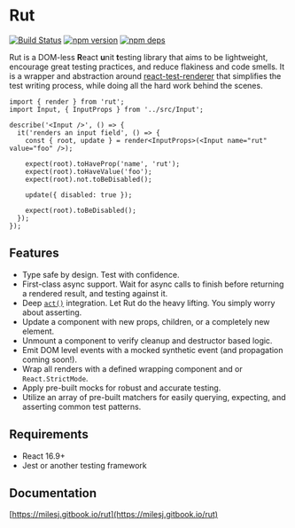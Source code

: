 # Rut

[![Build Status](https://travis-ci.org/milesj/rut.svg?branch=master)](https://travis-ci.org/milesj/rut)
[![npm version](https://badge.fury.io/js/rut.svg)](https://www.npmjs.com/package/rut)
[![npm deps](https://david-dm.org/milesj/rut.svg?path=packages/rut)](https://www.npmjs.com/package/rut)

Rut is a DOM-less **R**eact **u**nit **t**esting library that aims to be lightweight, encourage
great testing practices, and reduce flakiness and code smells. It is a wrapper and abstraction
around [react-test-renderer](https://reactjs.org/docs/test-renderer.html) that simplifies the test
writing process, while doing all the hard work behind the scenes.

```tsx
import { render } from 'rut';
import Input, { InputProps } from '../src/Input';

describe('<Input />', () => {
  it('renders an input field', () => {
    const { root, update } = render<InputProps>(<Input name="rut" value="foo" />);

    expect(root).toHaveProp('name', 'rut');
    expect(root).toHaveValue('foo');
    expect(root).not.toBeDisabled();

    update({ disabled: true });

    expect(root).toBeDisabled();
  });
});
```

## Features

- Type safe by design. Test with confidence.
- First-class async support. Wait for async calls to finish before returning a rendered result, and
  testing against it.
- Deep [`act()`](https://reactjs.org/docs/testing-recipes.html#act) integration. Let Rut do the
  heavy lifting. You simply worry about asserting.
- Update a component with new props, children, or a completely new element.
- Unmount a component to verify cleanup and destructor based logic.
- Emit DOM level events with a mocked synthetic event (and propagation coming soon!).
- Wrap all renders with a defined wrapping component and or `React.StrictMode`.
- Apply pre-built mocks for robust and accurate testing.
- Utilize an array of pre-built matchers for easily querying, expecting, and asserting common test
  patterns.

## Requirements

- React 16.9+
- Jest or another testing framework

## Documentation

[https://milesj.gitbook.io/rut](https://milesj.gitbook.io/rut)
